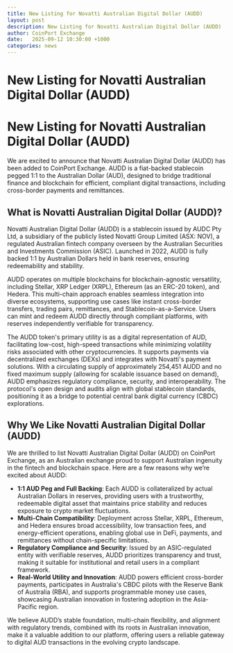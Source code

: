```yaml
---
title: New Listing for Novatti Australian Digital Dollar (AUDD)
layout: post
description: New Listing for Novatti Australian Digital Dollar (AUDD)
author: CoinPort Exchange
date:   2025-09-12 10:30:00 +1000
categories: news
---
```

# New Listing for Novatti Australian Digital Dollar (AUDD)
# New Listing for Novatti Australian Digital Dollar (AUDD)

We are excited to announce that Novatti Australian Digital Dollar (AUDD) has been added to  CoinPort Exchange. AUDD is a fiat-backed stablecoin pegged 1:1 to the Australian Dollar (AUD), designed to bridge traditional finance and blockchain for efficient, compliant digital transactions, including cross-border payments and remittances.

## What is Novatti Australian Digital Dollar (AUDD)?

Novatti Australian Digital Dollar (AUDD) is a stablecoin issued by AUDC Pty Ltd, a subsidiary of the publicly listed Novatti Group Limited (ASX: NOV), a regulated Australian fintech company overseen by the Australian Securities and Investments Commission (ASIC). Launched in 2022, AUDD is fully backed 1:1 by Australian Dollars held in bank reserves, ensuring redeemability and stability. 

AUDD operates on multiple blockchains for blockchain-agnostic versatility, including Stellar, XRP Ledger (XRPL), Ethereum (as an ERC-20 token), and Hedera. This multi-chain approach enables seamless integration into diverse ecosystems, supporting use cases like instant cross-border transfers, trading pairs, remittances, and Stablecoin-as-a-Service. Users can mint and redeem AUDD directly through compliant platforms, with reserves independently verifiable for transparency.

The AUDD token's primary utility is as a digital representation of AUD, facilitating low-cost, high-speed transactions while minimizing volatility risks associated with other cryptocurrencies. It supports payments via decentralized exchanges (DEXs) and integrates with Novatti's payment solutions. With a circulating supply of approximately 254,451 AUDD and no fixed maximum supply (allowing for scalable issuance based on demand), AUDD emphasizes regulatory compliance, security, and interoperability. The protocol's open design and audits align with global stablecoin standards, positioning it as a bridge to potential central bank digital currency (CBDC) explorations.

## Why We Like Novatti Australian Digital Dollar (AUDD)

We are thrilled to list Novatti Australian Digital Dollar (AUDD) on CoinPort Exchange, as an Australian exchange proud to support Australian ingenuity in the fintech and blockchain space. Here are a few reasons why we’re excited about AUDD:

- **1:1 AUD Peg and Full Backing**: Each AUDD is collateralized by actual Australian Dollars in reserves, providing users with a trustworthy, redeemable digital asset that maintains price stability and reduces exposure to crypto market fluctuations.
- **Multi-Chain Compatibility**: Deployment across Stellar, XRPL, Ethereum, and Hedera ensures broad accessibility, low transaction fees, and energy-efficient operations, enabling global use in DeFi, payments, and remittances without chain-specific limitations.
- **Regulatory Compliance and Security**: Issued by an ASIC-regulated entity with verifiable reserves, AUDD prioritizes transparency and trust, making it suitable for institutional and retail users in a compliant framework.
- **Real-World Utility and Innovation**: AUDD powers efficient cross-border payments, participates in Australia's CBDC pilots with the Reserve Bank of Australia (RBA), and supports programmable money use cases, showcasing Australian innovation in fostering adoption in the Asia-Pacific region.

We believe AUDD’s stable foundation, multi-chain flexibility, and alignment with regulatory trends, combined with its roots in Australian innovation, make it a valuable addition to our platform, offering users a reliable gateway to digital AUD transactions in the evolving crypto landscape.